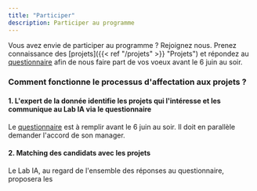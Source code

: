 ```yaml
---
title: "Participer"
description: Participer au programme
---
```


Vous avez envie de participer au programme ?  Rejoignez nous.
Prenez connaissance des [projets]({{< ref "/projets" >}} "Projets") et répondez au [questionnaire](https://pad.incubateur.net/KC7UBE82Sjan3MLyefWUlA#) afin de nous faire part de vos voeux avant le 6 juin au soir. 

### Comment fonctionne le processus d'affectation aux projets ?

#### 1. L'expert de la donnée identifie les projets qui l'intéresse et les communique au Lab IA via le questionnaire 
Le [questionnaire](https://pad.incubateur.net/KC7UBE82Sjan3MLyefWUlA#)  est à remplir avant le 6 juin au soir. 
Il doit en parallèle demander l'accord de son manager. 

#### 2. Matching des candidats avec les projets 

Le Lab IA, au regard de l'ensemble des réponses au questionnaire, proposera les 



